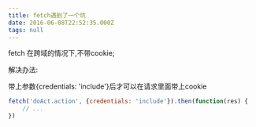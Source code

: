 ```yaml
---
title: fetch遇到了一个坑
date: 2016-06-08T22:52:35.000Z
tags: null
---
```

fetch 在跨域的情况下,不带cookie;

解决办法:

带上参数{credentials: 'include'}后才可以在请求里面带上cookie

```javascript
fetch('doAct.action', {credentials: 'include'}).then(function(res) {
    // ...
})
```
